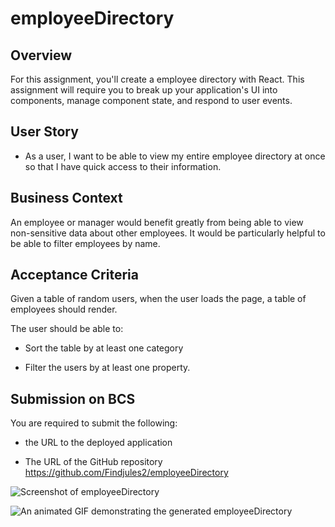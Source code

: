 # employeeDirectory

## Overview

For this assignment, you'll create a employee directory with React. This assignment will require you to break up your application's UI into components, manage component state, and respond to user events.

## User Story

- As a user, I want to be able to view my entire employee directory at once so that I have quick access to their information.

## Business Context

An employee or manager would benefit greatly from being able to view non-sensitive data about other employees. It would be particularly helpful to be able to filter employees by name.

## Acceptance Criteria

Given a table of random users, when the user loads the page, a table of employees should render.

The user should be able to:

- Sort the table by at least one category

- Filter the users by at least one property.

## Submission on BCS

You are required to submit the following:

- the URL to the deployed application

* The URL of the GitHub repository
  https://github.com/Findjules2/employeeDirectory

![Screenshot of employeeDirectory](./public/assets/images/employeeDirectory.png)

![An animated GIF demonstrating the generated employeeDirectory](./public/assets/images/employeeDirectoryGiphy.gif)
